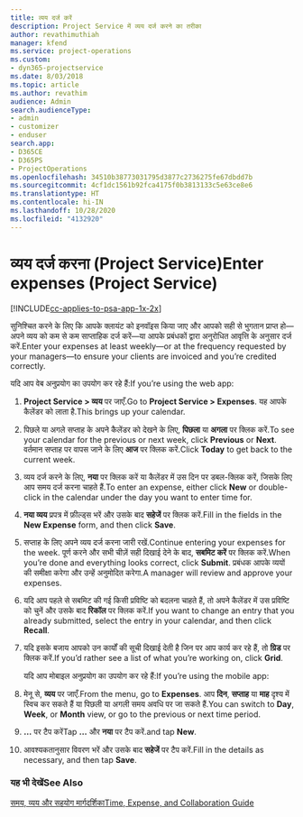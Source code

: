 ```yaml
---
title: व्यय दर्ज करें
description: Project Service में व्यय दर्ज करने का तरीका
author: revathimuthiah
manager: kfend
ms.service: project-operations
ms.custom:
- dyn365-projectservice
ms.date: 8/03/2018
ms.topic: article
ms.author: revathim
audience: Admin
search.audienceType:
- admin
- customizer
- enduser
search.app:
- D365CE
- D365PS
- ProjectOperations
ms.openlocfilehash: 34510b38773031795d3877c2736275fe67dbdd7b
ms.sourcegitcommit: 4cf1dc1561b92fca4175f0b3813133c5e63ce8e6
ms.translationtype: HT
ms.contentlocale: hi-IN
ms.lasthandoff: 10/28/2020
ms.locfileid: "4132920"
---
```

# <a name="enter-expenses-project-service"></a><span data-ttu-id="3f164-103">व्यय दर्ज करना (Project Service)</span><span class="sxs-lookup"><span data-stu-id="3f164-103">Enter expenses (Project Service)</span></span>

[!INCLUDE[cc-applies-to-psa-app-1x-2x](../includes/cc-applies-to-psa-app-1x-2x.md)]

<span data-ttu-id="3f164-104">सुनिश्चित करने के लिए कि आपके क्लायंट को इनवॉइस किया जाए और आपको सही से भुगतान प्राप्त हो—अपने व्यय को कम से कम साप्ताहिक दर्ज करें—या आपके प्रबंधकों द्वारा अनुरोधित आवृत्ति के अनुसार दर्ज करें.</span><span class="sxs-lookup"><span data-stu-id="3f164-104">Enter your expenses at least weekly—or at the frequency requested by your managers—to ensure your clients are invoiced and you’re credited correctly.</span></span>  
  
 <span data-ttu-id="3f164-105">यदि आप वेब अनुप्रयोग का उपयोग कर रहे हैं:</span><span class="sxs-lookup"><span data-stu-id="3f164-105">If you’re using the web app:</span></span>  
  
1. <span data-ttu-id="3f164-106">**Project Service > व्यय** पर जाएँ.</span><span class="sxs-lookup"><span data-stu-id="3f164-106">Go to **Project Service > Expenses**.</span></span> <span data-ttu-id="3f164-107">यह आपके कैलेंडर को लाता है.</span><span class="sxs-lookup"><span data-stu-id="3f164-107">This brings up your calendar.</span></span>  
  
2. <span data-ttu-id="3f164-108">पिछले या अगले सप्ताह के अपने कैलेंडर को देखने के लिए, **पिछला** या **अगला** पर क्लिक करें.</span><span class="sxs-lookup"><span data-stu-id="3f164-108">To see your calendar for the previous or next week, click **Previous** or **Next**.</span></span> <span data-ttu-id="3f164-109">वर्तमान सप्ताह पर वापस जाने के लिए **आज** पर क्लिक करें.</span><span class="sxs-lookup"><span data-stu-id="3f164-109">Click **Today** to get back to the current week.</span></span>  
  
3. <span data-ttu-id="3f164-110">व्यय दर्ज करने के लिए, **नया** पर क्लिक करें या कैलेंडर में उस दिन पर डबल-क्लिक करें, जिसके लिए आप समय दर्ज करना चाहते हैं.</span><span class="sxs-lookup"><span data-stu-id="3f164-110">To enter an expense, either click **New** or double-click in the calendar under the day you want to enter time for.</span></span>  
  
4. <span data-ttu-id="3f164-111">**नया व्यय** प्रपत्र में फ़ील्ड्स भरें और उसके बाद **सहेजें** पर क्लिक करें.</span><span class="sxs-lookup"><span data-stu-id="3f164-111">Fill in the fields in the **New Expense** form, and then click **Save**.</span></span>  
  
5. <span data-ttu-id="3f164-112">सप्ताह के लिए अपने व्यय दर्ज करना जारी रखें.</span><span class="sxs-lookup"><span data-stu-id="3f164-112">Continue entering your expenses for the week.</span></span> <span data-ttu-id="3f164-113">पूर्ण करने और सभी चीज़ें सही दिखाई देने के बाद, **सबमिट करें** पर क्लिक करें.</span><span class="sxs-lookup"><span data-stu-id="3f164-113">When you’re done and everything looks correct, click **Submit**.</span></span> <span data-ttu-id="3f164-114">प्रबंधक आपके व्ययों की समीक्षा करेगा और उन्हें अनुमोदित करेगा.</span><span class="sxs-lookup"><span data-stu-id="3f164-114">A manager will review and approve your expenses.</span></span>  
  
6. <span data-ttu-id="3f164-115">यदि आप पहले से सबमिट की गई किसी प्रविष्टि को बदलना चाहते हैं, तो अपने कैलेंडर में उस प्रविष्टि को चुनें और उसके बाद **रिकॉल** पर क्लिक करें.</span><span class="sxs-lookup"><span data-stu-id="3f164-115">If you want to change an entry that you already submitted, select the entry in your calendar, and then click **Recall**.</span></span>  
  
7. <span data-ttu-id="3f164-116">यदि इसके बजाय आपको उन कार्यों की सूची दिखाई देती है जिन पर आप कार्य कर रहे हैं, तो **ग्रिड** पर क्लिक करें.</span><span class="sxs-lookup"><span data-stu-id="3f164-116">If you’d rather see a list of what you’re working on, click **Grid**.</span></span>  
  
   <span data-ttu-id="3f164-117">यदि आप मोबाइल अनुप्रयोग का उपयोग कर रहे हैं:</span><span class="sxs-lookup"><span data-stu-id="3f164-117">If you’re using the mobile app:</span></span>  
  
8. <span data-ttu-id="3f164-118">मेनू से, **व्यय** पर जाएँ.</span><span class="sxs-lookup"><span data-stu-id="3f164-118">From the menu, go to **Expenses**.</span></span>     <span data-ttu-id="3f164-119">आप **दिन**, **सप्ताह** या **माह** दृश्य में स्विच कर सकते हैं या पिछली या अगली समय अवधि पर जा सकते हैं.</span><span class="sxs-lookup"><span data-stu-id="3f164-119">You can switch to **Day**, **Week**, or **Month** view, or go to the previous or next time period.</span></span>  
  
9. <span data-ttu-id="3f164-120">**…** पर टैप करें</span><span class="sxs-lookup"><span data-stu-id="3f164-120">Tap **…**</span></span> <span data-ttu-id="3f164-121">और **नया** पर टैप करें.</span><span class="sxs-lookup"><span data-stu-id="3f164-121">and tap **New**.</span></span>  
  
10. <span data-ttu-id="3f164-122">आवश्यकतानुसार विवरण भरें और उसके बाद **सहेजें** पर टैप करें.</span><span class="sxs-lookup"><span data-stu-id="3f164-122">Fill in the details as necessary, and then tap **Save**.</span></span>  
  
### <a name="see-also"></a><span data-ttu-id="3f164-123">यह भी देखें</span><span class="sxs-lookup"><span data-stu-id="3f164-123">See Also</span></span>  
 [<span data-ttu-id="3f164-124">समय, व्यय और सहयोग मार्गदर्शिका</span><span class="sxs-lookup"><span data-stu-id="3f164-124">Time, Expense, and Collaboration Guide</span></span>](../psa/time-expense-collaboration-guide.md)
